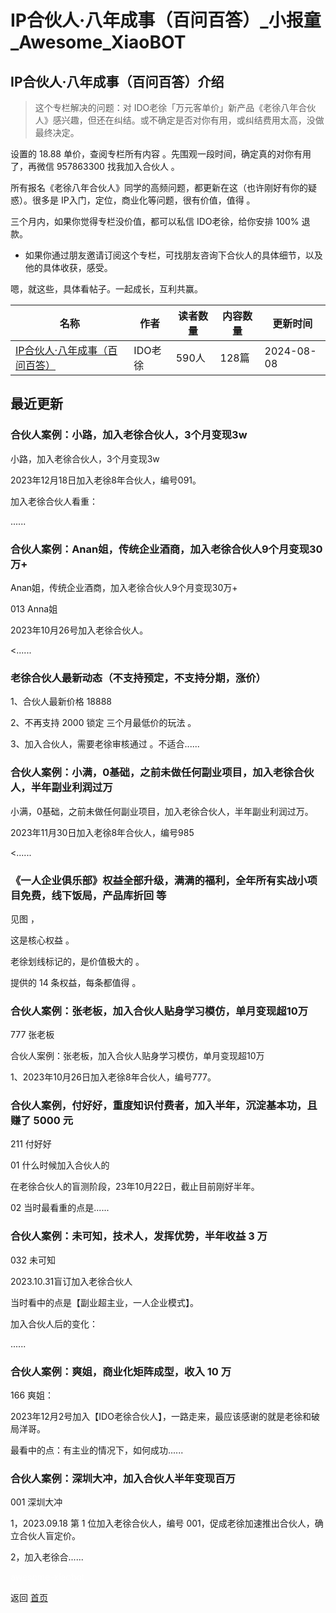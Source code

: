 # IP合伙人·八年成事（百问百答）_小报童_Awesome_XiaoBOT

## IP合伙人·八年成事（百问百答）介绍
> 这个专栏解决的问题：对 IDO老徐「万元客单价」新产品《老徐八年合伙人》感兴趣，但还在纠结。或不确定是否对你有用，或纠结费用太高，没做最终决定。    
    
设置的 18.88 单价，查阅专栏所有内容 。先围观一段时间，确定真的对你有用了，再微信 957863300 找我加入合伙人 。    
    
所有报名《老徐八年合伙人》同学的高频问题，都更新在这（也许刚好有你的疑惑）。很多是 IP入门，定位，商业化等问题，很有价值，值得 。    
    
三个月内，如果你觉得专栏没价值，都可以私信 IDO老徐，给你安排 100% 退款。    
    
* 如果你通过朋友邀请订阅这个专栏，可找朋友咨询下合伙人的具体细节，以及他的具体收获，感受。    
    
嗯，就这些，具体看帖子。一起成长，互利共赢。  
  


|名称|作者|读者数量|内容数量|更新时间|
|---|---|---|---|---|
|[IP合伙人·八年成事（百问百答）](https://xiaobot.net/p/IP10?refer=0b133df9-27dc-423b-8101-639049001c13)|IDO老徐|590人|128篇|2024-08-08|

## 最近更新
### 合伙人案例：小路，加入老徐合伙人，3个月变现3w

小路，加入老徐合伙人，3个月变现3w

2023年12月18日加入老徐8年合伙人，编号091。

加入老徐合伙人看重：

......

### 合伙人案例：Anan姐，传统企业酒商，加入老徐合伙人9个月变现30万+

Anan姐，传统企业酒商，加入老徐合伙人9个月变现30万+

013 Anna姐

2023年10月26号加入老徐合伙人。

<......

### 老徐合伙人最新动态（不支持预定，不支持分期，涨价）

1、合伙人最新价格 18888

2、不再支持 2000 锁定 三个月最低价的玩法 。

3、加入合伙人，需要老徐审核通过 。不适合......

### 合伙人案例：小满，0基础，之前未做任何副业项目，加入老徐合伙人，半年副业利润过万

小满，0基础，之前未做任何副业项目，加入老徐合伙人，半年副业利润过万。

2023年11月30日加入老徐8年合伙人，编号985

<......

### 《一人企业俱乐部》权益全部升级，满满的福利，全年所有实战小项目免费，线下饭局，产品库折回 等

见图 ，

这是核心权益 。

老徐划线标记的，是价值极大的 。

提供的 14 条权益，每条都值得 。

### 合伙人案例：张老板，加入合伙人贴身学习模仿，单月变现超10万

777 张老板

合伙人案例：张老板，加入合伙人贴身学习模仿，单月变现超10万

1、2023年10月26日加入老徐8年合伙人，编号777。

### 合伙人案例，付好好，重度知识付费者，加入半年，沉淀基本功，且赚了 5000 元

211 付好好

01 什么时候加入合伙人的

在老徐合伙人的盲测阶段，23年10月22日，截止目前刚好半年。

02 当时最看重的点是......

### 合伙人案例：未可知，技术人，发挥优势，半年收益 3 万

032 未可知

2023.10.31盲订加入老徐合伙人

当时看中的点是【副业超主业，一人企业模式】。

加入合伙人后的变化：

......

### 合伙人案例：爽姐，商业化矩阵成型，收入 10 万

166 爽姐：

2023年12月2号加入【IDO老徐合伙人】，一路走来，最应该感谢的就是老徐和破局洋哥。

最看中的点：有主业的情况下，如何成功......

### 合伙人案例：深圳大冲，加入合伙人半年变现百万

001 深圳大冲

1，2023.09.18 第 1 位加入老徐合伙人，编号 001，促成老徐加速推出合伙人，确立合伙人盲定价。

2，加入老徐合......


<a href="https://github.com/Reno9527/awesome-xiaobot" style="color: white; text-decoration: none;">awesome-xiaobot</a>

返回 [首页](../README.md)
